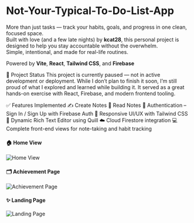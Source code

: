 # Not-Your-Typical-To-Do-List-App

More than just tasks — track your habits, goals, and progress in one clean, focused space.  
Built with love (and a few late nights) by **kcat28**, this personal project is designed to help you stay accountable without the overwhelm.  
Simple, intentional, and made for real-life routines.

Powered by **Vite**, **React**, **Tailwind CSS**, and **Firebase**

🚧 Project Status
This project is currently paused — not in active development or deployment.
While I don’t plan to finish it soon, I’m still proud of what I explored and learned while building it.
It served as a great hands-on exercise with React, Firebase, and modern frontend tooling.

✅ Features Implemented
  ✍️ Create Notes
  📖 Read Notes
  🔐 Authentication – Sign In / Sign Up with Firebase Auth
  🎨 Responsive UI/UX with Tailwind CSS
  📝 Dynamic Rich Text Editor using Quill
  ☁️ Cloud Firestore integration
  💻 Complete front-end views for note-taking and habit tracking

#### 🏠 Home View
![Home View](./src/screenshots/home-view-page.png)

#### 🗂️ Achievement Page
![Achievement Page](./src/screenshots/achievement-page.png)

#### ✨ Landing Page
![Landing Page](./src/screenshots/landing-page.png)
